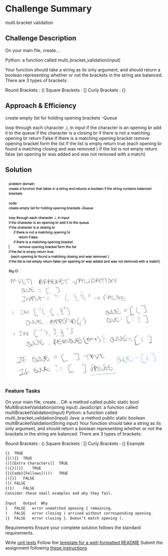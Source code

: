 # Challenge Summary
multi bracket validation

## Challenge Description
On your main file, create…

Python: a function called multi_bracket_validation(input)

Your function should take a string as its only argument, and should return a boolean representing whether or not the brackets in the string are balanced. There are 3 types of brackets:

Round Brackets : ()
Square Brackets : []
Curly Brackets : {}

## Approach & Efficiency
create empty list for holding opening brackets -Queue

loop through each character ,i, in input
if the character is an opening br add it to the queue
if the character is a closing br
     if there is not a matching opening br
          return False
     if there is a matching opening bracket
          remove opening bracket form the list
if the list is empty return true
  (each opening br found a matching closing and was removed )
if the list is not empty return false (an opening br was added and was not removed with a match)


## Solution
![multi bracket validation whiteboard solution](/assets/multi_bracket_validation.png)


### Feature Tasks
On your main file, create…
C#: a method called public static bool MultiBracketValidation(string input)
JavaScript: a function called multiBracketValidation(input)
Python: a function called multi_bracket_validation(input)
Java: a method public static boolean multiBracketValidation(String input)
Your function should take a string as its only argument, and should return a boolean representing whether or not the brackets in the string are balanced. There are 3 types of brackets:

Round Brackets : ()
Square Brackets : []
Curly Brackets : {}
Example

```Input	Output
{}	TRUE
{}(){}	TRUE
()[[Extra Characters]]	TRUE
(){}[[]]	TRUE
{}{Code}[Fellows](())	TRUE
[({}]	FALSE
(](	FALSE
{(})	FALSE
Consider these small examples and why they fail.

Input	Output	Why
{	FALSE	error unmatched opening { remaining.
)	FALSE	error closing ) arrived without corresponding opening.
[}	FALSE	error closing }. Doesn’t match opening (.
```
Requirements
Ensure your complete solution follows the standard requirements.

Write [unit tests](https://codefellows.github.io/common_curriculum/data_structures_and_algorithms/Challenge_Testing)
Follow the [template for a well-formatted README](https://codefellows.github.io/common_curriculum/data_structures_and_algorithms/Challenge_Documentation)
Submit the assignment following [these instructions](https://codefellows.github.io/common_curriculum/data_structures_and_algorithms/Challenge_Submission)
